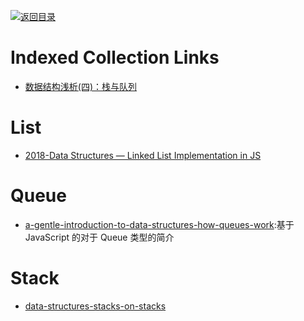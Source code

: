 [![返回目录](https://parg.co/UGo)](https://github.com/wxyyxc1992/Awesome-Links)

# Indexed Collection Links

* [数据结构浅析(四)：栈与队列](http://www.jianshu.com/p/c3ba7e56fb53)

# List

* [2018-Data Structures — Linked List Implementation in JS](https://medium.com/front-end-hacking/data-structures-linked-list-implementation-in-js-3beb48ff49cd)

# Queue

* [a-gentle-introduction-to-data-structures-how-queues-work](https://medium.freecodecamp.com/a-gentle-introduction-to-data-structures-how-queues-work-f8b871938e64#.yrvrzksc8):基于 JavaScript 的对于 Queue 类型的简介

# Stack

* [data-structures-stacks-on-stacks](https://medium.freecodecamp.com/data-structures-stacks-on-stacks-c25f2633c529#.b81mr23xr)
